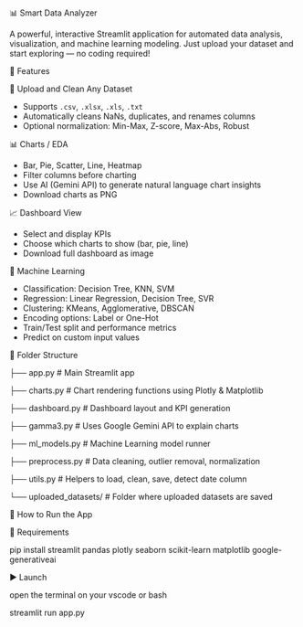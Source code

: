 
📊 Smart Data Analyzer

A powerful, interactive Streamlit application for automated data analysis, visualization, and machine learning modeling. Just upload your dataset and start exploring — no coding required!

🚀 Features

📂 Upload and Clean Any Dataset
- Supports `.csv`, `.xlsx`, `.xls`, `.txt`
- Automatically cleans NaNs, duplicates, and renames columns
- Optional normalization: Min-Max, Z-score, Max-Abs, Robust

📊 Charts / EDA
- Bar, Pie, Scatter, Line, Heatmap
- Filter columns before charting
- Use AI (Gemini API) to generate natural language chart insights
- Download charts as PNG

📈 Dashboard View
- Select and display KPIs
- Choose which charts to show (bar, pie, line)
- Download full dashboard as image

🤖 Machine Learning
- Classification: Decision Tree, KNN, SVM
- Regression: Linear Regression, Decision Tree, SVR
- Clustering: KMeans, Agglomerative, DBSCAN
- Encoding options: Label or One-Hot
- Train/Test split and performance metrics
- Predict on custom input values


📂 Folder Structure

├── app.py               # Main Streamlit app

├── charts.py            # Chart rendering functions using Plotly & Matplotlib

├── dashboard.py         # Dashboard layout and KPI generation

├── gamma3.py            # Uses Google Gemini API to explain charts

├── ml_models.py         # Machine Learning model runner

├── preprocess.py        # Data cleaning, outlier removal, normalization

├── utils.py             # Helpers to load, clean, save, detect date column

└── uploaded_datasets/   # Folder where uploaded datasets are saved


🧠 How to Run the App

🔧 Requirements

pip install streamlit pandas plotly seaborn scikit-learn matplotlib google-generativeai


▶️ Launch

open the terminal on your vscode or bash

streamlit run app.py


